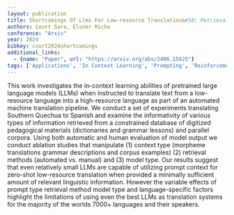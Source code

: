 ```yaml
---
layout: publication
title: Shortcomings Of Llms For Low-resource Translation&#58; Retrieval And Understanding Are Both The Problem
authors: Court Sara, Elsner Micha
conference: "Arxiv"
year: 2024
bibkey: court2024shortcomings
additional_links:
  - {name: "Paper", url: "https://arxiv.org/abs/2406.15625"}
tags: ['Applications', 'In Context Learning', 'Prompting', 'Reinforcement Learning']
---
```

This work investigates the in-context learning abilities of pretrained large language models (LLMs) when instructed to translate text from a low-resource language into a high-resource language as part of an automated machine translation pipeline. We conduct a set of experiments translating Southern Quechua to Spanish and examine the informativity of various types of information retrieved from a constrained database of digitized pedagogical materials (dictionaries and grammar lessons) and parallel corpora. Using both automatic and human evaluation of model output we conduct ablation studies that manipulate (1) context type (morpheme translations grammar descriptions and corpus examples) (2) retrieval methods (automated vs. manual) and (3) model type. Our results suggest that even relatively small LLMs are capable of utilizing prompt context for zero-shot low-resource translation when provided a minimally sufficient amount of relevant linguistic information. However the variable effects of prompt type retrieval method model type and language-specific factors highlight the limitations of using even the best LLMs as translation systems for the majority of the worlds 7000+ languages and their speakers.
